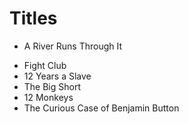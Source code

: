 # Titles

+ A River Runs Through It
* Fight Club
* 12 Years a Slave
* The Big Short
* 12 Monkeys
* The Curious Case of Benjamin Button
